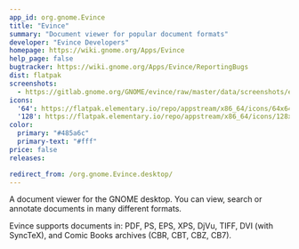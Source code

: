 ```yaml
---
app_id: org.gnome.Evince
title: "Evince"
summary: "Document viewer for popular document formats"
developer: "Evince Developers"
homepage: https://wiki.gnome.org/Apps/Evince
help_page: false
bugtracker: https://wiki.gnome.org/Apps/Evince/ReportingBugs
dist: flatpak
screenshots:
  - https://gitlab.gnome.org/GNOME/evince/raw/master/data/screenshots/evince-1.png
icons:
  '64': https://flatpak.elementary.io/repo/appstream/x86_64/icons/64x64/org.gnome.Evince.png
  '128': https://flatpak.elementary.io/repo/appstream/x86_64/icons/128x128/org.gnome.Evince.png
color:
  primary: "#485a6c"
  primary-text: "#fff"
price: false
releases:

redirect_from: /org.gnome.Evince.desktop/
---
```


<p>A document viewer for the GNOME desktop. You can view, search or annotate documents in many different formats.</p>
<p>Evince supports documents in: PDF, PS, EPS, XPS, DjVu, TIFF, DVI (with SyncTeX), and Comic Books archives (CBR, CBT, CBZ, CB7).</p>